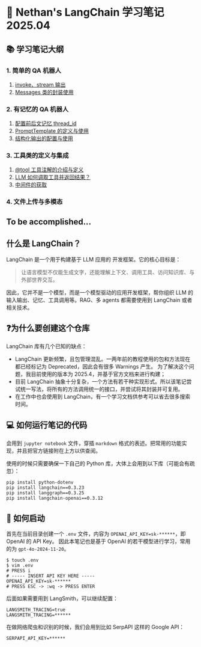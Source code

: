 # 📖 Nethan's LangChain 学习笔记 2025.04

## 📚 学习笔记大纲

### 1. 简单的 QA 机器人
1. [invoke、stream 输出](1-SimpleQARobot/1-simple_demo.ipynb)
2. [Messages 类的封装使用](1-SimpleQARobot/2-messages.ipynb)

### 2. 有记忆的 QA 机器人
1. [配置前后文记忆 thread_id](./2-QARobotWithMemory/1-memory_demo.ipynb)
2. [PromptTemplate 的定义与使用](./2-QARobotWithMemory/2-templates.ipynb)
3. [结构化输出的配置与使用](./2-QARobotWithMemory/3-JSON_parser.ipynb)

### 3. 工具类的定义与集成
1. [@tool 工具注解的介绍与定义](./3-RobotWithTools/1-introduction.ipynb)
2. [LLM 如何调取工具并返回结果？](./3-RobotWithTools/2-tools_calling.ipynb)
3. [中间件的获取](./3-RobotWithTools/3-tools_and_artifacts.ipynb)

### 4. 文件上传与多模态


## To be accomplished...

## 什么是 LangChain？
LangChain 是一个用于构建基于 LLM 应用的 开发框架。它的核心目标是：

> 让语言模型不仅能生成文字，还能理解上下文、调用工具、访问知识库、与外部世界交互。

因此，它并不是一个模型，而是一个模型驱动的应用开发框架，帮你组织 LLM 的输入输出、记忆、工具调用等。RAG、多 agents 都需要使用到 LangChain 或者相关技术。

## ❓为什么要创建这个仓库
LangChain 库有几个已知的缺点：
* LangChain 更新频繁，且包管理混乱。一两年前的教程使用的包和方法现在都已经标记为 Deprecated，因此会有很多 Warnings 产生。
为了解决这个问题，我目前使用的版本为 2025.4，并基于官方文档来进行构建；
* 目前 LangChain 抽象十分复杂，一个方法有若干种实现形式。所以该笔记尝试统一写法，将所有的方法调用统一的接口，并尝试将其封装并可复用。
* 在工作中也会使用到 LangChain，有一个学习文档供参考可以省去很多搜索时间。

## 💻 如何运行笔记的代码
会用到 `jupyter notebook` 文件，穿插 `markdown` 格式的表述。把常用的功能实现，并且把官方链接附在上方以供查阅。

使用的时候只需要确保一下自己的 Python 库，大体上会用到以下库（可能会有疏忽）：

```shell
pip install python-dotenv
pip install langchain==0.3.23
pip install langgraph==0.3.25
pip install langchain-openai==0.3.12
```

## 🤔 如何启动
首先在当前目录创建一个 `.env` 文件，内容为 `OPENAI_API_KEY=sk-******`，即 OpenAI 的 API Key。
因此本笔记也是基于 OpenAI 的若干模型进行学习，常用的为 `gpt-4o-2024-11-20`。

```shell
$ touch .env
$ vim .env
# PRESS i
# ----- INSERT API KEY HERE -----
OPENAI_API_KEY=sk-******
# PRESS ESC -> :wq -> PRESS ENTER
```

后面如果需要用到 LangSmith，可以继续配置：
```text
LANGSMITH_TRACING=true
LANGSMITH_TRACING=******
```

在做网络爬虫和识别的时候，我们会用到比如 SerpAPI 这样的 Google API：
```text
SERPAPI_API_KEY=******
```